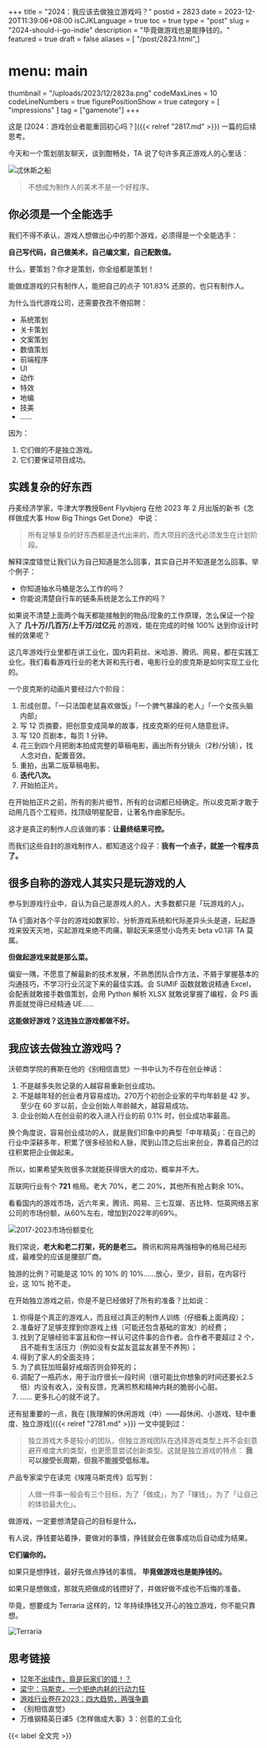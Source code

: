 +++
title = "2024：我应该去做独立游戏吗？"
postid = 2823
date = 2023-12-20T11:39:06+08:00
isCJKLanguage = true
toc = true
type = "post"
slug = "2024-should-i-go-indie"
description = "毕竟做游戏也是能挣钱的。"
featured = true
draft = false
aliases = [ "/post/2823.html",]
# menu: main
thumbnail = "/uploads/2023/12/2823a.png"
codeMaxLines = 10
codeLineNumbers = true
figurePositionShow = true
category = [ "impressions" ]
tag = ["gamenote"]
+++

这是  [2024：游戏创业者能重回初心吗？]({{< relref "2817.md" >}}) 一篇的后续思考。

今天和一个策划朋友聊天，谈到酣畅处，TA 说了句许多真正游戏人的心里话： <!--more-->

![忒休斯之船](/uploads/2023/12/2823a.png)

> 不想成为制作人的美术不是一个好程序。

## 你必须是一个全能选手

我们不得不承认，游戏人想做出心中的那个游戏，必须得是一个全能选手：

**自己写代码，自己做美术，自己编文案，自己配数值。**

什么，要策划？你才是策划，你全组都是策划！

能做成游戏的只有制作人，能把自己的点子 101.83% 还原的，也只有制作人。

为什么当代游戏公司，还需要孜孜不倦招聘：

- 系统策划
- 关卡策划
- 文案策划
- 数值策划
- 前端程序
- UI
- 动作
- 特效
- 地编
- 技美
- ……

因为：

1. 它们做的不是独立游戏。
2. 它们要保证项目成功。

## 实践复杂的好东西

丹麦经济学家，牛津大学教授Bent Flyvbjerg 在他 2023 年 2 月出版的新书《怎样做成大事 How Big Things Get Done》 中说：

> 所有足够复杂的好东西都是迭代出来的，而大项目的迭代必须发生在计划阶段。

解释深度错觉让我们认为自己知道是怎么回事，其实自己并不知道是怎么回事。举个例子：

- 你知道抽水马桶是怎么工作的吗？
- 你能说清楚自行车的链条系统是怎么工作的吗？

如果说不清楚上面两个每天都能接触到的物品/现象的工作原理，怎么保证一个投入了 **几十万/几百万/上千万/过亿元** 的游戏，能在完成的时候 100% 达到你设计时候的效果呢？

这几年游戏行业里都在讲工业化，国内莉莉丝、米哈游、腾讯、网易，都在实践工业化，我们看看游戏行业的老大哥和先行者，电影行业的皮克斯是如何实现工业化的。

一个皮克斯的动画片要经过六个阶段：

1. 形成创意。「一只法国老鼠喜欢做饭」「一个脾气暴躁的老人」「一个女孩头脑内部」
2. 写 12 页摘要，把创意变成简单的故事，找皮克斯的任何人随意批评。
3. 写 120 页剧本，每页 1 分钟。
4. 花三到四个月把剧本拍成完整的草稿电影，画出所有分镜头（2秒/分镜），找人念对白，配置音效。
5. 重拍，出第二版草稿电影。
6.  **迭代八次。**
7. 开始拍正片。

在开始拍正片之前，所有的影片细节，所有的台词都已经确定。所以皮克斯才敢于动用几百个工程师，找顶级明星配音，让著名作曲家配乐。

这才是真正的制作人应该做的事：**让最终结果可控。**

而我们这些自封的游戏制作人，都知道这个段子：**我有一个点子，就差一个程序员了。**

## 很多自称的游戏人其实只是玩游戏的人

参与到游戏行业中，自认为自己是游戏人的人，大多数都只是「玩游戏的人」。

TA 们面对各个平台的游戏如数家珍，分析游戏系统和代际差异头头是道，玩起游戏来毁天灭地，买起游戏来绝不肉痛，聊起天来感觉小岛秀夫 beta v0.1非 TA 莫属。

**但做起游戏来就是那么菜。**

偏安一隅，不愿意了解最新的技术发展，不熟悉团队合作方法，不屑于掌握基本的沟通技巧，不学习行业沉淀下来的最佳实践。会 SUMIF 函数就敢说精通 Excel，会配表就敢接手数值策划，会用 Python 解析 XLSX 就敢说掌握了编程，会 PS 画界面就觉得已经精通 UE……

**这能做好游戏？这连独立游戏都做不好。**

## 我应该去做独立游戏吗？

沃顿商学院的赛斯在他的《别相信直觉》一书中认为不存在创业神话：

1. 不是越多失败记录的人越容易重新创业成功。
2. 不是越年轻的创业者月容易成功。270万个初创企业家的平均年龄是 42 岁。至少在 60 岁以前，企业创始人年龄越大，越容易成功。
3. 企业创始人在创业前的收入进入行业的前 0.1% 时，创业成功率最高。

换个角度说，容易创业成功的人，就是我们印象中的典型「中年精英」：在自己的行业中深耕多年，积累了很多经验和人脉，爬到山顶之后出来创业，靠着自己的过往积累把企业做起来。

所以，如果希望失败很多次就能获得很大的成功，概率并不大。

互联网行业有个 **721** 格局。老大 70%，老二 20%，其他所有抢占剩余 10%。

看看国内的游戏市场，近六年来，腾讯、网易、三七互娱、吉比特、恺英网络五家公司的市场份额，从60%左右，增加到2022年的69%。

![2017-2023市场份额变化](/uploads/2023/12/2823c.png)

我们常说，**老大和老二打架，死的是老三。** 腾讯和网易两强相争的格局已经形成，最难受的应该是腰部厂商。

独游的比例？可能是这 10% 的 10% 的 10%……放心，至少，目前，在内容行业，这 10% 抢不走。

在开始独立游戏之前，你是不是已经做好了所有的准备？比如说：

1. 你得是个真正的游戏人，而且经过真正的制作人训练（仔细看上面两段）；
2. 准备好了足够支撑到你游戏上线（可能还包含基础的宣发）的经费；
3. 找到了足够经验丰富且和你一样认可这件事的合作者。合作者不要超过 2 个，且不能有生活压力（例如没有女盆友蓝盆友甚至不养狗）；
4. 得到了家人的全面支持；
5. 为了疯狂加班最好戒烟否则会猝死的；
6. 调配了一瓶药水，用于治疗很长一段时间（很可能比你想象的时间还要长2.5倍）内没有收入，没有反馈，充满煎熬和精神内耗的脆弱小心脏。
7. …… 更多扎心的就不说了。

还有挺重要的一点，我在 [我理解的休闲游戏（中）——超休闲、小游戏、轻中重度、独立游戏]({{< relref "2781.md" >}}) 一文中提到过：

> 独立游戏大多是较小的团队，但独立游戏团队在选择游戏类型上并不会刻意避开难度大的类型，也更愿意尝试创新类型。这就是独立游戏的特点： **我可以接受长周期，但我不能接受低标准。**
> 
产品专家梁宁在读完《埃隆马斯克传》后写到：

> 人做一件事一般会有三个目标，为了「做成」，为了「赚钱」，为了「让自己的体验最大化」。

做游戏，一定要想清楚自己的目标是什么。

有人说，挣钱要站着挣，要做对的事情，挣钱就会在做事成功后自动成为结果。

**它们骗你的。**

如果只是想挣钱，最好先做点挣钱的事情。 **毕竟做游戏也是能挣钱的。**

如果只是想做成，那就先把做成的钱攒好了，并做好做不成也不后悔的准备。

毕竟，想要成为 Terraria 这样的，12 年持续挣钱又开心的独立游戏，你不能只靠想。

![Terraria](/uploads/2023/12/2823b.png)

## 思考链接

- [12年不出续作，竟是玩家们的错！？](https://mp.weixin.qq.com/s/WAhUONfM4LCUvRXYgVsdFw)
- [梁宁：马斯克，一个拒绝内耗的行动力狂](https://mp.weixin.qq.com/s/XTAgvVCumLhFDpOev64lrQ)
- [游戏行业卷在2023：四大趋势，两强争霸](https://mp.weixin.qq.com/s/6739FPKcLEpuT1Bb2zUY9g)
- 《别相信直觉》
- 万维钢精英日课5《怎样做成大事》3：创意的工业化

{{< label 全文完 >}}